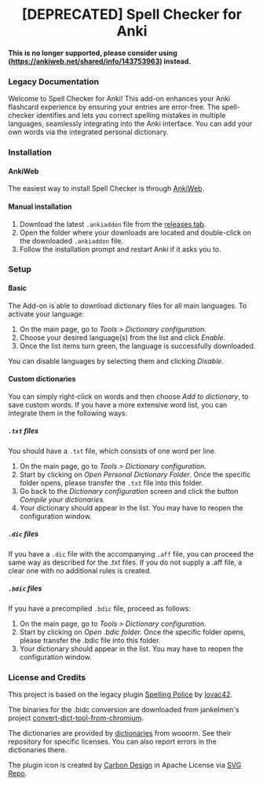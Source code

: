 <h1 align="center">[DEPRECATED] Spell Checker for Anki</h1>

**This is no longer supported, please consider using (https://ankiweb.net/shared/info/143753963) instead.**

### Legacy Documentation
  
Welcome to Spell Checker for Anki! This add-on enhances your Anki flashcard experience by ensuring your entries are error-free. The spell-checker identifies and lets you correct spelling mistakes in multiple languages, seamlessly integrating into the Anki interface. You can add your own words via the integrated personal dictionary.

### Installation

#### AnkiWeb

The easiest way to install Spell Checker is through [AnkiWeb](https://ankiweb.net/shared/info/369581638).

#### Manual installation

1. Download the latest `.ankiaddon` file from the [releases tab](https://github.com/ValentinSchmitz/spell-checker/releases).
2. Open the folder where your downloads are located and double-click on the downloaded `.ankiaddon` file.
3. Follow the installation prompt and restart Anki if it asks you to.

### Setup

#### Basic

The Add-on is able to download dictionary files for all main languages. To activate your language:

1. On the main page, go to *Tools > Dictionary configuration.*
2. Choose your desired language(s) from the list and click *Enable*.
3. Once the list items turn green, the language is successfully downloaded.

You can disable languages by selecting them and clicking *Disable*.

#### Custom dictionaries

You can simply right-click on words and then choose *Add to dictionary*, to save custom words. If you have a more extensive word list, you can integrate them in the following ways:

##### `.txt` files

You should have a `.txt` file, which consists of one word per line.

1.  On the main page, go to *Tools > Dictionary configuration.*
2. Start by clicking on *Open Personal Dictionary Folder*. Once the specific folder opens, please transfer the `.txt` file into this folder.
3. Go back to the *Dictionary configuration* screen and click the button *Compile your dictionaries.*
4. Your dictionary should appear in the list. You may have to reopen the configuration window. 

##### `.dic` files

If you have a `.dic` file with the accompanying `.aff` file, you can proceed the same way as described for the .txt files. If you do not supply a .aff file, a clear one with no additional rules is created.

##### `.bdic` files

If you have a precompiled `.bdic` file, proceed as follows:

1.  On the main page, go to *Tools > Dictionary configuration.*
2. Start by clicking on *Open .bdic folder.* Once the specific folder opens, please transfer the .bdic file into this folder.
3. Your dictionary should appear in the list. You may have to reopen the configuration window. 

### License and Credits

This project is based on the legacy plugin [Spelling Police](<https://github.com/lovac42/SpellingPolice>) by [lovac42](<https://github.com/lovac42>).

The binaries for the .bidc conversion are downloaded from jankelmen's project [convert-dict-tool-from-chromium](<https://github.com/jankelemen/convert-dict-tool-from-chromium>).

The dictionaries are provided by [dictionaries](<https://github.com/wooorm/dictionaries>) from wooorm. See their repository for specific licenses. You can also report errors in the dictionaries there.

The plugin icon is created by  <a href="<https://github.com/carbon-design-system/carbon?ref=svgrepo.com>" target="\_blank">Carbon Design</a> in Apache License via <a href="<https://www.svgrepo.com/>" target="\_blank">SVG Repo</a>.
